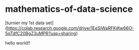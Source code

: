 # mathematics-of-data-science
[turnier my 1st data set] (https://colab.research.google.com/drive/1EeSiWaRFKjKw66O-5qTdfC20BgZ3uMPR?usp=sharing)

hello world!!
